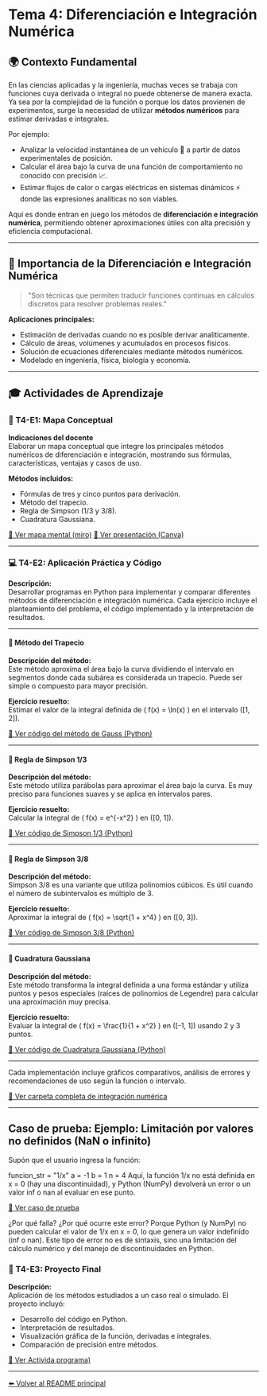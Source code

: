 # Tema 4: Diferenciación e Integración Numérica

## 🌍 Contexto Fundamental

En las ciencias aplicadas y la ingeniería, muchas veces se trabaja con funciones cuya derivada o integral no puede obtenerse de manera exacta. Ya sea por la complejidad de la función o porque los datos provienen de experimentos, surge la necesidad de utilizar **métodos numéricos** para estimar derivadas e integrales.

Por ejemplo:

- Analizar la velocidad instantánea de un vehículo 🚗 a partir de datos experimentales de posición.
- Calcular el área bajo la curva de una función de comportamiento no conocido con precisión 📈.
- Estimar flujos de calor o cargas eléctricas en sistemas dinámicos ⚡ donde las expresiones analíticas no son viables.

Aquí es donde entran en juego los métodos de **diferenciación e integración numérica**, permitiendo obtener aproximaciones útiles con alta precisión y eficiencia computacional.

---

## 📌 Importancia de la Diferenciación e Integración Numérica

> "Son técnicas que permiten traducir funciones continuas en cálculos discretos para resolver problemas reales."

**Aplicaciones principales:**
- Estimación de derivadas cuando no es posible derivar analíticamente.
- Cálculo de áreas, volúmenes y acumulados en procesos físicos.
- Solución de ecuaciones diferenciales mediante métodos numéricos.
- Modelado en ingeniería, física, biología y economía.

---

## 🎓 Actividades de Aprendizaje

### 🧠 T4-E1: Mapa Conceptual

**Indicaciones del docente**  
Elaborar un mapa conceptual que integre los principales métodos numéricos de diferenciación e integración, mostrando sus fórmulas, características, ventajas y casos de uso.

**Métodos incluidos:**
- Fórmulas de tres y cinco puntos para derivación.
- Método del trapecio.
- Regla de Simpson (1/3 y 3/8).
- Cuadratura Gaussiana.

[🔗 Ver mapa mental (miro)](https://miro.com/welcomeonboard/ZGpDVzBCY1RJWjRIUjFUUFJFMm9qZ3RESmFCN1FCdjlqTmNCaTRHT1NaL0d3MVA4SmpsT0lhL3RQUVpzODZ0MEE0NENNdUY3Y2ZUK3FXbFFOZU11QWxUUXZ3Q1FoMGxpTjduM3JiRXRNdHpPZDJxY3Iwdjd2c1pmSTE5RnhtcmFzVXVvMm53MW9OWFg5bkJoVXZxdFhRPT0hdjE=?share_link_id=110120835579&authuser=0) 
[🔗 Ver presentación (Canva)](https://www.canva.com/design/DAGjK984lkk/DpiriI4EPM5mfVAWeRNfKg/view?utm_content=DAGjK984lkk&utm_campaign=designshare&utm_medium=link2&utm_source=uniquelinks&utlId=he46a7ff251) 

---

### 💻 T4-E2: Aplicación Práctica y Código

**Descripción:**  
Desarrollar programas en Python para implementar y comparar diferentes métodos de diferenciación e integración numérica. Cada ejercicio incluye el planteamiento del problema, el código implementado y la interpretación de resultados.

---

#### 📐 Método del Trapecio

**Descripción del método:**  
Este método aproxima el área bajo la curva dividiendo el intervalo en segmentos donde cada subárea es considerada un trapecio. Puede ser simple o compuesto para mayor precisión.

**Ejercicio resuelto:**  
Estimar el valor de la integral definida de \( f(x) = \ln(x) \) en el intervalo \([1, 2]\).

[🔗 Ver código del método de Gauss (Python)](https://github.com/IvanPedroSuarez/Metodos-Numericos-/blob/master/codigos/tema4/Metodo%20del%20trapecio.py)

---

#### 📐 Regla de Simpson 1/3

**Descripción del método:**  
Este método utiliza parábolas para aproximar el área bajo la curva. Es muy preciso para funciones suaves y se aplica en intervalos pares.

**Ejercicio resuelto:**  
Calcular la integral de \( f(x) = e^{-x^2} \) en \([0, 1]\).

[🔗 Ver código de Simpson 1/3 (Python)](https://github.com/IvanPedroSuarez/Metodos-Numericos-/blob/master/codigos/tema4/Metodo%20de%20Simpson%20un%20tercio.py)

---

#### 📐 Regla de Simpson 3/8

**Descripción del método:**  
Simpson 3/8 es una variante que utiliza polinomios cúbicos. Es útil cuando el número de subintervalos es múltiplo de 3.

**Ejercicio resuelto:**  
Aproximar la integral de \( f(x) = \sqrt{1 + x^4} \) en \([0, 3]\).

[🔗 Ver código de Simpson 3/8 (Python)](https://github.com/IvanPedroSuarez/Metodos-Numericos-/blob/master/codigos/tema4/Metodo%20Simpson%20tres%20octavos.py)

---

#### 📐 Cuadratura Gaussiana

**Descripción del método:**  
Este método transforma la integral definida a una forma estándar y utiliza puntos y pesos especiales (raíces de polinomios de Legendre) para calcular una aproximación muy precisa.

**Ejercicio resuelto:**  
Evaluar la integral de \( f(x) = \frac{1}{1 + x^2} \) en \([-1, 1]\) usando 2 y 3 puntos.

[🔗 Ver código de Cuadratura Gaussiana (Python)](https://github.com/IvanPedroSuarez/Metodos-Numericos-/blob/master/codigos/tema4/Cuadratura%20Gaussiana.py)

---

Cada implementación incluye gráficos comparativos, análisis de errores y recomendaciones de uso según la función o intervalo.

[🔗 Ver carpeta completa de integración numérica](https://github.com/IvanPedroSuarez/Metodos-Numericos-/tree/master/codigos/tema4)


---

## Caso de prueba: Ejemplo: Limitación por valores no definidos (NaN o infinito)

Supón que el usuario ingresa la función:

funcion_str = "1/x"
a = -1
b = 1
n = 4
Aquí, la función 1/x no está definida en x = 0 (hay una discontinuidad), y Python (NumPy) devolverá un error o un valor inf o nan al evaluar en ese punto.

[🔗 Ver caso de prueba ](https://github.com/IvanPedroSuarez/Metodos-Numericos-/blob/master/codigos/tema4/casoprueba.py)

¿Por qué falla?
¿Por qué ocurre este error?
Porque Python (y NumPy) no pueden calcular el valor de 1/x en x = 0, lo que genera un valor indefinido (inf o nan).
Este tipo de error no es de sintaxis, sino una limitación del cálculo numérico y del manejo de discontinuidades en Python.



### 🚀 T4-E3: Proyecto Final

**Descripción:**  
Aplicación de los métodos estudiados a un caso real o simulado. El proyecto incluyó:

- Desarrollo del código en Python.
- Interpretación de resultados.
- Visualización gráfica de la función, derivadas e integrales.
- Comparación de precisión entre métodos.

[🔗 Ver Activida programa)](https://drive.google.com/file/d/1QOe_dXpsbuMl1Po8cSFskxNFZt0xZm8O/view?usp=sharing)

---

[⬅️ Volver al README principal](../README.md)


